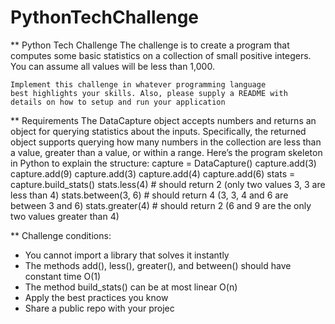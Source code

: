 # PythonTechChallenge
** Python Tech Challenge
    The challenge is to create a program that computes some 
    basic statistics on a collection of small positive integers. You 
    can assume all values will be less than 1,000.

    Implement this challenge in whatever programming language 
    best highlights your skills. Also, please supply a README with 
    details on how to setup and run your application


** Requirements
    The DataCapture object accepts numbers and returns an object for querying
    statistics about the inputs. Specifically, the returned object supports
    querying how many numbers in the collection are less than a value, greater
    than a value, or within a range.
    Here’s the program skeleton in Python to explain the structure:
    capture = DataCapture()
    capture.add(3)
    capture.add(9)
    capture.add(3)
    capture.add(4)
    capture.add(6)
    stats = capture.build_stats()
    stats.less(4) # should return 2 (only two values 3, 3 are less than 4)
    stats.between(3, 6) # should return 4 (3, 3, 4 and 6 are between 3 and 6)
    stats.greater(4) # should return 2 (6 and 9 are the only two values greater 
    than 4)

** Challenge conditions:
 - You cannot import a library that solves it instantly
 - The methods add(), less(), greater(), and between() should have constant time O(1)
 - The method build_stats() can be at most linear O(n)
 - Apply the best practices you know
 - Share a public repo with your projec